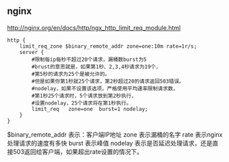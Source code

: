 ## nginx

http://nginx.org/en/docs/http/ngx_http_limit_req_module.html

```
http {
    limit_req_zone $binary_remote_addr zone=one:10m rate=1r/s;
    server {
        #限制每ip每秒不超过20个请求，漏桶数burst为5
        #brust的意思就是，如果第1秒、2,3,4秒请求为19个，
        #第5秒的请求为25个是被允许的。
        #但是如果你第1秒就25个请求，第2秒超过20的请求返回503错误。
        #nodelay，如果不设置该选项，严格使用平均速率限制请求数，
        #第1秒25个请求时，5个请求放到第2秒执行，
        #设置nodelay，25个请求将在第1秒执行。
        limit_req   zone=one  burst=1 nodelay;
    }
}
```

$binary_remote_addr 表示：客户端IP地址
zone 表示漏桶的名字
rate 表示nginx处理请求的速度有多快
burst 表示峰值
nodelay 表示是否延迟处理请求，还是直接503返回给客户端，如果超出rate设置的情况下。

